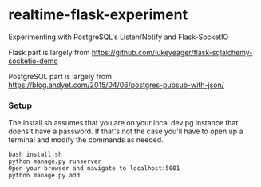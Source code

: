 # realtime-flask-experiment
Experimenting with PostgreSQL's Listen/Notify and Flask-SocketIO


Flask part is largely from https://github.com/lukeyeager/flask-sqlalchemy-socketio-demo

PostgreSQL part is largely from https://blog.andyet.com/2015/04/06/postgres-pubsub-with-json/


### Setup
The install.sh assumes that you are on your local dev pg instance that doens't have a password. If that's not the case you'll have to open up a terminal and modify the commands as needed.
```
bash install.sh
python manage.py runserver
Open your browser and navigate to localhost:5001
python manage.py add
```
